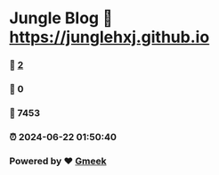 # Jungle Blog :link: https://junglehxj.github.io 
### :page_facing_up: [2](https://junglehxj.github.io/tag.html) 
### :speech_balloon: 0 
### :hibiscus: 7453 
### :alarm_clock: 2024-06-22 01:50:40 
### Powered by :heart: [Gmeek](https://github.com/Meekdai/Gmeek)
